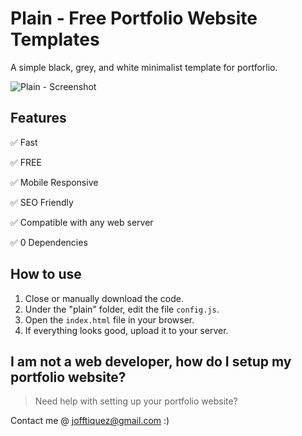 # Plain - Free Portfolio Website Templates

A simple black, grey, and white minimalist template for portforlio.

![Plain - Screenshot](screenshot-plain.png "Plain - Screenshot")

## Features

✅ Fast

✅ FREE

✅ Mobile Responsive

✅ SEO Friendly

✅ Compatible with any web server

✅ 0 Dependencies

## How to use

1. Close or manually download the code.
2. Under the "plain" folder, edit the file `config.js`.
3. Open the `index.html` file in your browser.
4. If everything looks good, upload it to your server.

## I am not a web developer, how do I setup my portfolio website?

> Need help with setting up your portfolio website?

Contact me @ jofftiquez@gmail.com :)
